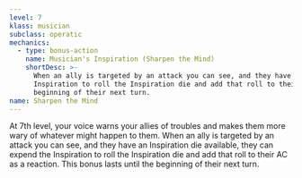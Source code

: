 ```yaml
---
level: 7
klass: musician
subclass: operatic
mechanics:
  - type: bonus-action
    name: Musician's Inspiration (Sharpen the Mind)
    shortDesc: >-
      When an ally is targeted by an attack you can see, and they have an Inspiration die available, they can expend the
      Inspiration to roll the Inspiration die and add that roll to their AC as a reaction. This bonus lasts until the
      beginning of their next turn.
name: Sharpen the Mind
---
```

At 7th level, your voice warns your allies of troubles and makes them more wary of whatever might happen to them.
When an ally is targeted by an attack you can see, and they have an Inspiration die available, they can expend the
Inspiration to roll the Inspiration die and add that roll to their AC as a reaction. This bonus lasts until the
beginning of their next turn.
